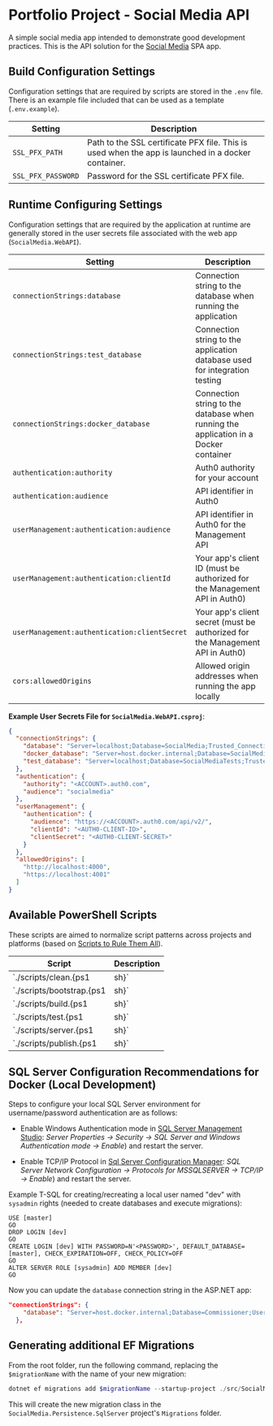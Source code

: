 # Portfolio Project - Social Media API

A simple social media app intended to demonstrate good development practices. This is the API solution for the [Social Media](https://github.com/agartee/portfolio-socialmedia) SPA app.

## Build Configuration Settings

Configuration settings that are required by scripts are stored in the `.env` file. There is an example file included that can be used as a template (`.env.example`).

| Setting | Description |
| --- | --- |
| `SSL_PFX_PATH` | Path to the SSL certificate PFX file. This is used when the app is launched in a docker container. |
| `SSL_PFX_PASSWORD` | Password for the SSL certificate PFX file. |

## Runtime Configuring Settings

Configuration settings that are required by the application at runtime are generally stored in the user secrets file associated with the web app (`SocialMedia.WebAPI`).

| Setting | Description |
| --- | --- |
| `connectionStrings:database` | Connection string to the database when running the application |
| `connectionStrings:test_database` | Connection string to the application database used for integration testing |
| `connectionStrings:docker_database` | Connection string to the database when running the application in a Docker container |
| `authentication:authority` | Auth0 authority for your account |
| `authentication:audience` | API identifier in Auth0 |
| `userManagement:authentication:audience` | API identifier in Auth0 for the Management API |
| `userManagement:authentication:clientId` | Your app's client ID (must be authorized for the Management API in Auth0) |
| `userManagement:authentication:clientSecret` | Your app's client secret (must be authorized for the Management API in Auth0) |
| `cors:allowedOrigins` | Allowed origin addresses when running the app locally |

**Example User Secrets File for `SocialMedia.WebAPI.csproj`**:

```json
{
  "connectionStrings": {
    "database": "Server=localhost;Database=SocialMedia;Trusted_Connection=true;TrustServerCertificate=True;MultipleActiveResultSets=true",
    "docker_database": "Server=host.docker.internal;Database=SocialMedia;User=sa;Password=YOUR_PASSWORD;TrustServerCertificate=True;MultipleActiveResultSets=true",
    "test_database": "Server=localhost;Database=SocialMediaTests;Trusted_Connection=true;TrustServerCertificate=True;MultipleActiveResultSets=true"
  },
  "authentication": {
    "authority": "<ACCOUNT>.auth0.com",
    "audience": "socialmedia"
  },
  "userManagement": {
    "authentication": {
      "audience": "https://<ACCOUNT>.auth0.com/api/v2/",
      "clientId": "<AUTH0-CLIENT-ID>",
      "clientSecret": "<AUTH0-CLIENT-SECRET>"
    }
  },
  "allowedOrigins": [
    "http://localhost:4000",
    "https://localhost:4001"
  ]
}
```

## Available PowerShell Scripts

These scripts are aimed to normalize script patterns across projects and platforms (based on [Scripts to Rule Them All](https://github.com/github/scripts-to-rule-them-all)).

| Script | Description |
| --- | --- |
| `./scripts/clean.{ps1|sh}` | Sets project back to an initial state. |
| `./scripts/bootstrap.{ps1|sh}` | Checks for app dependencies. Errors/warnings will be displayed if any required software is missing (this script will not install software on your system). |
| `./scripts/build.{ps1|sh}` | Builds the app.<br>Command args:<br>&nbsp;&nbsp;`[-local]`: Builds the app locally.<br>&nbsp;&nbsp;`[-docker]`: Builds a Docker image.<br>&nbsp;&nbsp;`[-configuration]`: The configuration to use. Defaults to "Debug". |
| `./scripts/test.{ps1|sh}` | Executes tests in all projects under `./test`.<br>Command args:<br>&nbsp;&nbsp;`[-configuration]`: The configuration to use. Defaults to "Debug". |
| `./scripts/server.{ps1|sh}` | Builds and runs the app in the "Release" configuration.<br>Command args:<br>&nbsp;&nbsp;`[-local]`: Run via `dotnet run`.<br>&nbsp;&nbsp;`[-docker]`: Builds a Docker image and starts a new container.<br>&nbsp;&nbsp;`[-configuration]`: The configuration to use. Defaults to "Release". |
| `./scripts/publish.{ps1|sh}` | Publishes the app to `./.publish`<br>Command args:<br>&nbsp;&nbsp;`[-configuration]`: The configuration to use. Defaults to "Release". |


## SQL Server Configuration Recommendations for Docker (Local Development)

Steps to configure your local SQL Server environment for username/password authentication are as follows:

- Enable Windows Authentication mode in [SQL Server Management Studio](https://learn.microsoft.com/en-us/sql/ssms/): *Server Properties -> Security -> SQL Server and Windows Authentication mode -> Enable*) and restart the server.

- Enable TCP/IP Protocol in [Sql Server Configuration Manager](https://learn.microsoft.com/en-us/sql/relational-databases/sql-server-configuration-manager): *SQL Server Network Configuration -> Protocols for MSSQLSERVER -> TCP/IP -> Enable*) and restart the server.

Example T-SQL for creating/recreating a local user named "dev" with `sysadmin` rights (needed to create databases and execute migrations):

```
USE [master]
GO
DROP LOGIN [dev]
GO
CREATE LOGIN [dev] WITH PASSWORD=N'<PASSWORD>', DEFAULT_DATABASE=[master], CHECK_EXPIRATION=OFF, CHECK_POLICY=OFF
GO
ALTER SERVER ROLE [sysadmin] ADD MEMBER [dev]
GO
```

Now you can update the `database` connection string in the ASP.NET app:

```json
"connectionStrings": {
    "database": "Server=host.docker.internal;Database=Commissioner;User=dev;Password=<PASSWORD>;TrustServerCertificate=True;MultipleActiveResultSets=true"
  },
```

## Generating additional EF Migrations

From the root folder, run the following command, replacing the `$migrationName` with the name of your new migration:

```powershell
dotnet ef migrations add $migrationName --startup-project ./src/SocialMedia.WebAPI/ --project ./src/SocialMedia.Persistence.SqlServer/ --context SocialMediaDbContext
```

This will create the new migration class in the `SocialMedia.Persistence.SqlServer` project's `Migrations` folder.
